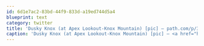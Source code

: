 ```yaml
---
id: 6d1e7ac2-83bd-44f9-833d-a19ed744d5a4
blueprint: text
category: twitter
title: 'Dusky Knox (at Apex Lookout-Knox Mountain) [pic] — path.com/p/3s5UYO'
caption: 'Dusky Knox (at Apex Lookout-Knox Mountain) [pic] — <a href="http://path.com/p/3s5UYO" title="http://path.com/p/3s5UYO" class="link link_untco">path.com/p/3s5UYO</a>'
---
```

